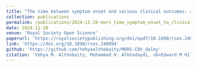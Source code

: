 ```yaml
---
title: "The time between symptom onset and various clinical outcomes: a statistical analysis of MERS-CoV patients in Saudi Arabia"
collection: publications
permalink: /publications/2024-11-20-mers_time_symptom_onset_to_clinical_outcomes
date: 2024-11-20
venue: 'Royal Society Open Science'
paperurl: 'https://royalsocietypublishing.org/doi/epdf/10.1098/rsos.240094'
link: 'https://doi.org/10.1098/rsos.240094'
github: 'https://github.com/Yehyaalthobaity/MERS-COV_daley'
citation: 'Yehya M. Althobaity, Muhammad H. Alkhudaydi, <b>Edward M Hill</b>, Robin N Thompson, Michael J Tildesley. (2024). &quot;Optimal health and economic impact of non-pharmaceutical intervention measures prior and post vaccination in England: a mathematical modelling study.&quot; <i>Royal Society Open Science</i>, <b>11</b>(11): 240094. doi:10.1098/rsos.240094.'
---
```

